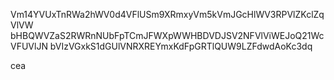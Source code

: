 Vm14YVUxTnRWa2hWV0d4VFlUSm9XRmxyVm5kVmJGcHlWV3RPVlZKclZqVlVW
bHBQWVZaS2RWRnNUbFpTCmJFWXpWWHBDVDJSV2NFVlViWEJoQ21WcVFUVlJN
bVIzVGxkS1dGUlVNRXREYmxKdFpGRTlQUW9LZFdwdAoKc3dq

cea